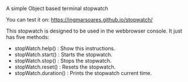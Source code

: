 A simple Object based terminal stopwatch

You can test it on: https://ingmarsoares.github.io/stopwatch/

This stopwatch is designed to be used in the webbrowser console.
It just has five methods:

 - stopWatch.help() : Show this instructions.
 - stopWatch.start()  : Starts the stopwatch.
 - stopWatch.stop()  : Stops the stopwatch.
 - stopWatch.reset()  : Resets the stopwatch.
 - stopWatch.duration()  : Prints the stopwatch current time.
